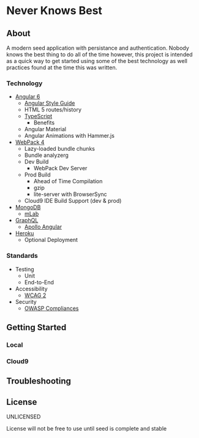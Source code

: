 # Never Knows Best

## About
A modern seed application with persistance and authentication.  Nobody knows
the best thing to do all of the time however, this project is intended as a 
quick way to get started using some of the best technology as well practices 
found at the time this was written.

### Technology

* [Angular 6](https://angular.io/apim)
    * [Angular Style Guide](https://angular.io/guide/styleguide)
    * HTML 5 routes/history
    * [TypeScript](https://www.typescriptlang.org/docs/handbook/basic-types.html)
        * Benefits  
    * Angular Material 
    * Angular Animations with Hammer.js
* [WebPack 4](https://webpack.js.org/concepts/)
    * Lazy-loaded bundle chunks
    * Bundle analyzerg
    * Dev Build
        * WebPack Dev Server
    * Prod Build
        * Ahead of Time Compilation
        * gzip
        * lite-server with BrowserSync
    * Cloud9 IDE Build Support (dev & prod) 
* [MongoDB](https://docs.mongodb.com/manual/)
    * [mLab](https://docs.mlab.com/) 
* [GraphQL](https://graphql.org/learn/)
    * [Apollo Angular](https://www.apollographql.com/docs/angular/)
* [Heroku](https://devcenter.heroku.com/categories/reference)
    * Optional Deployment
    
### Standards

* Testing
    * Unit
    * End-to-End
* Accessibility
    * [WCAG 2](https://www.w3.org/WAI/WCAG21/quickref/?versions=2.0)  
* Security
    * [OWASP Compliances](https://www.owasp.org/index.php/Code_Reviews_and_Compliance) 

## Getting Started

### Local

### Cloud9

## Troubleshooting

## License
UNLICENSED

License will not be free to use until seed is complete and stable